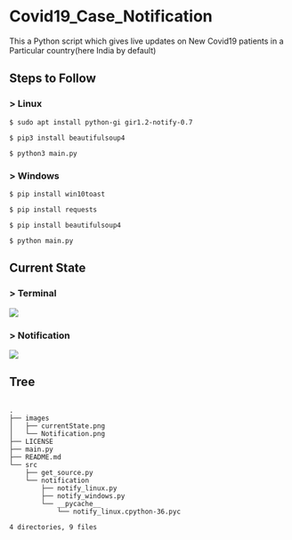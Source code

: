 # Covid19_Case_Notification
This a Python script which gives live updates on New Covid19 patients in a Particular country(here India by default)


## Steps to Follow

### > Linux

```shell
$ sudo apt install python-gi gir1.2-notify-0.7

$ pip3 install beautifulsoup4

$ python3 main.py

```
### > Windows

```shell
$ pip install win10toast

$ pip install requests

$ pip install beautifulsoup4

$ python main.py

```

## Current State

### > Terminal
![](images/currentState.png)

### > Notification
![](images/Notification.png)

## Tree

```shell

.
├── images
│   ├── currentState.png
│   └── Notification.png
├── LICENSE
├── main.py
├── README.md
└── src
    ├── get_source.py
    └── notification
        ├── notify_linux.py
        ├── notify_windows.py
        └── __pycache__
            └── notify_linux.cpython-36.pyc

4 directories, 9 files
```
